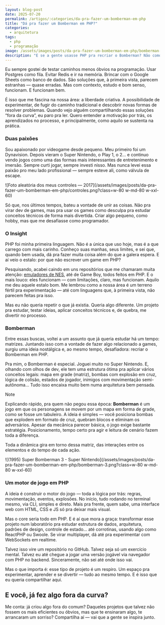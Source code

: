 ```yaml
---
layout: blog-post
date: 2025-07-20
permalink: /artigos/:categories/da-pra-fazer-um-bomberman-em-php
title: "Dá pra fazer um Bomberman em PHP?"
categories:
  - arquitetura
tags:
  - php
  - programação
image: /assets/images/posts/da-pra-fazer-um-bomberman-em-php/bomberman-php.jpg
description: "E se a gente usasse PHP pra recriar o Bomberman? Não como projeto sério, mas como uma desculpa pra estudar, testar limites e se divertir no processo. Esse texto é sobre isso: misturar paixão por games com vontade de explorar o inesperado na programação."
---
```


Eu sempre gostei de testar caminhos menos óbvios na programação. Usar Postgres como fila. Evitar Redis e ir na memória.
Brincar com o Google Sheets como banco de dados. São soluções que, à primeira vista, parecem estranhas — quase erradas.
Mas com contexto, estudo e bom senso, funcionam. E funcionam bem.

É isso que me fascina na nossa área: a liberdade criativa. A possibilidade de experimentar, de fugir do caminho
tradicional e descobrir novas formas de resolver problemas. Quando vejo alguém compartilhando essas soluções “fora da
curva”, eu paro pra ler. Quero entender a motivação por trás, os aprendizados no processo, e principalmente, como aquilo
se sustenta na prática.

### Duas paixões

Sou apaixonado por videogame desde pequeno. Meu primeiro foi um Dynavision. Depois vieram o Super Nintendo, o Play 1, o
2… e continuo vendo jogos como uma das formas mais interessantes de entretenimento e imersão. Sempre curti jogar, sempre
investi nisso. Mas nunca levei essa paixão pro meu lado profissional — sempre esteve ali, como válvula de escape.

![Foto aleatória dos meus controles — 2017](/assets/images/posts/da-pra-fazer-um-bomberman-em-php/controles.png?class=w-80 w-md-80 w-xxl-60)

Só que, nos últimos tempos, bateu a vontade de unir as coisas. Não pra virar dev de games, mas pra usar os games como
desculpa pra estudar conceitos técnicos de forma mais divertida. Criar algo pequeno, como hobby, mas que me desafiasse
como programador.

### O Insight

PHP foi minha primeira linguagem. Não é a única que uso hoje, mas é a que carrego com mais carinho. Conheço suas manhas,
seus limites, e sei que, quando bem usada, dá pra fazer muita coisa além do que a galera espera. E aí veio o estalo: por
que não escrever um game em PHP?

Pesquisando, acabei caindo em uns repositórios que me chamaram muita
atenção: [emuladores de NES](https://github.com/hasegawa-tomoki/php-terminal-nes-emulator), até de Game Boy, todos
feitos em PHP. E o mais louco: eles funcionam — com limitações, claro, mas funcionam. Aquilo me deu aquele estalo bom.
Me lembrou como a nossa área é um terreno fértil pra experimentação — até com linguagens que, à primeira vista, não
parecem feitas pra isso.

Mas eu não queria repetir o que já existia. Queria algo diferente. Um projeto pra estudar, testar ideias, aplicar
conceitos técnicos e, de quebra, me divertir no processo.

### Bomberman

Entre essas buscas, voltei a um assunto que já queria estudar há um tempo: matrizes. Juntando isso com a vontade de
fazer algo relacionado a games, surgiu uma ideia nostálgica e, ao mesmo tempo, desafiadora: recriar o Bomberman em PHP.

Pra mim, o Bomberman é especial. Joguei muito no Super Nintendo. E, olhando com olhos de dev, ele tem uma estrutura
ótima pra aplicar vários conceitos legais: mapa em grade (matriz), bombas com explosão em cruz, lógica de colisão,
estados de jogador, inimigos com movimentação semi-autônoma… Tudo isso encaixa muito bem numa arquitetura bem pensada.

> [!NOTE]
> Explicando rápido, pra quem não pegou essa época: **Bomberman** é um jogo em que os personagens se movem por um mapa
> em forma de grade, como se fosse um tabuleiro. A ideia é simples — você posiciona bombas que explodem em formato de
> cruz, quebram blocos e eliminam os adversários. Apesar da mecânica parecer básica, o jogo exige bastante estratégia.
> Posicionamento, tempo certo pra agir e leitura de cenário fazem toda a diferença.
>
> Toda a dinâmica gira em torno dessa matriz, das interações entre os elementos e do tempo de cada ação.

![(1995) Super Bomberman 3 - Super Nintendo](/assets/images/posts/da-pra-fazer-um-bomberman-em-php/bomberman-3.png?class=w-80 w-md-80 w-xxl-60)

### Um motor de jogo em PHP

A ideia é construir o motor do jogo — toda a lógica por trás: regras, movimentação, eventos, explosões. No início, tudo
rodando no terminal mesmo, via CLI, simples e direto. Mais pra frente, quem sabe, uma interface web com HTML, CSS e JS
só pra deixar mais visual.

Mas o core seria todo em PHP. E é aí que mora a graça: transformar esse projeto num laboratório pra estudar estrutura de
dados, arquitetura, padrões de design, controle de estado... até corrotinas, usando algo como ReactPHP ou Swoole. Se
virar multiplayer, dá até pra experimentar com WebSockets em realtime.

Talvez isso vire um repositório no GitHub. Talvez seja só um exercício mental. Talvez eu até chegue a jogar uma versão
jogável via navegador com PHP no backend. Sinceramente, não sei até onde isso vai.

Mas o que importa é: esse tipo de projeto é um respiro. Um espaço pra experimentar, aprender e se divertir — tudo ao
mesmo tempo. E é isso que eu queria compartilhar aqui.

## E você, já fez algo fora da curva?

Me conta: já criou algo fora do comum? Daqueles projetos que talvez não fossem os mais eficientes ou óbvios, mas que te
ensinaram algo, te arrancaram um sorriso? Compartilha aí — vai que a gente se inspira junto.
